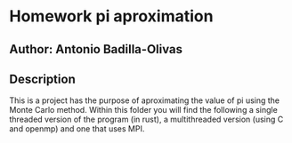 # Homework pi aproximation
## Author: Antonio Badilla-Olivas
## Description
This is a project has the purpose of aproximating the value of pi using the Monte Carlo method.
Within this folder you will find the following a single threaded version of the program (in rust), a multithreaded version (using C and openmp) and one that uses MPI.